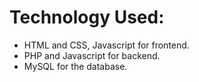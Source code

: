 # Technology Used: 
- HTML and CSS, Javascript for frontend.
- PHP and Javascript for backend.
- MySQL for the database. 
